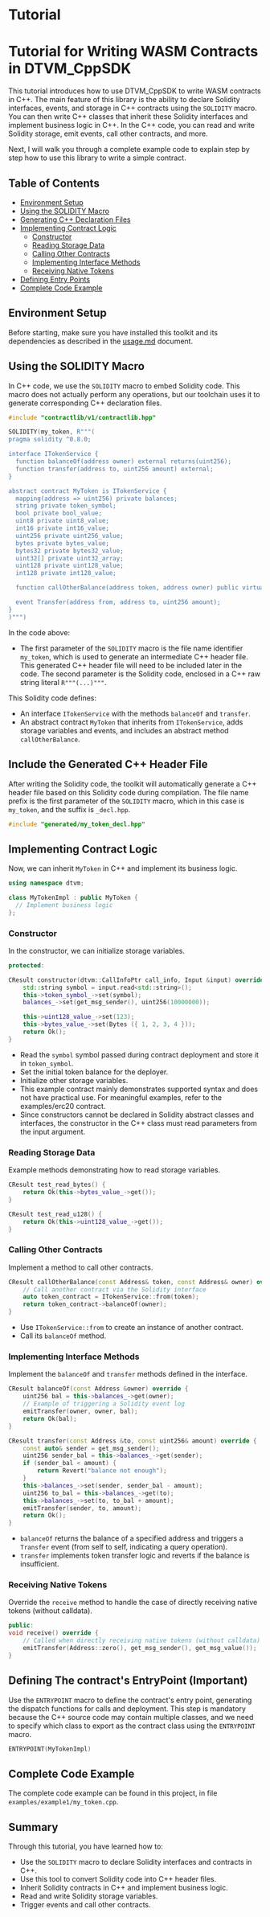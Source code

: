 Tutorial
========

# Tutorial for Writing WASM Contracts in DTVM_CppSDK

This tutorial introduces how to use DTVM_CppSDK to write WASM contracts in C++. The main feature of this library is the ability to declare Solidity interfaces, events, and storage in C++ contracts using the `SOLIDITY` macro. You can then write C++ classes that inherit these Solidity interfaces and implement business logic in C++. In the C++ code, you can read and write Solidity storage, emit events, call other contracts, and more.

Next, I will walk you through a complete example code to explain step by step how to use this library to write a simple contract.

## Table of Contents

- [Environment Setup](#environment-setup)
- [Using the SOLIDITY Macro](#using-the-solidity-macro)
- [Generating C++ Declaration Files](#generating-c-declaration-files)
- [Implementing Contract Logic](#implementing-contract-logic)
  - [Constructor](#constructor)
  - [Reading Storage Data](#reading-storage-data)
  - [Calling Other Contracts](#calling-other-contracts)
  - [Implementing Interface Methods](#implementing-interface-methods)
  - [Receiving Native Tokens](#receiving-native-tokens)
- [Defining Entry Points](#defining-entry-points)
- [Complete Code Example](#complete-code-example)

## Environment Setup

Before starting, make sure you have installed this toolkit and its dependencies as described in the [usage.md](usage.md) document.

## Using the SOLIDITY Macro

In C++ code, we use the `SOLIDITY` macro to embed Solidity code. This macro does not actually perform any operations, but our toolchain uses it to generate corresponding C++ declaration files.


```cpp
#include "contractlib/v1/contractlib.hpp"

SOLIDITY(my_token, R"""(
pragma solidity ^0.8.0;

interface ITokenService {
  function balanceOf(address owner) external returns(uint256);
  function transfer(address to, uint256 amount) external;
}

abstract contract MyToken is ITokenService {
  mapping(address => uint256) private balances;
  string private token_symbol;
  bool private bool_value;
  uint8 private uint8_value;
  int16 private int16_value;
  uint256 private uint256_value;
  bytes private bytes_value;
  bytes32 private bytes32_value;
  uint32[] private uint32_array;
  uint128 private uint128_value;
  int128 private int128_value;

  function callOtherBalance(address token, address owner) public virtual returns (uint256);

  event Transfer(address from, address to, uint256 amount);
}
)""")
```

In the code above:

- The first parameter of the `SOLIDITY` macro is the file name identifier `my_token`, which is used to generate an intermediate C++ header file. This generated C++ header file will need to be included later in the code.
The second parameter is the Solidity code, enclosed in a C++ raw string literal `R"""(...)"""`. 

This Solidity code defines:

- An interface `ITokenService` with the methods `balanceOf` and `transfer`.
- An abstract contract `MyToken` that inherits from `ITokenService`, adds storage variables and events, and includes an abstract method `callOtherBalance`.

## Include the Generated C++ Header File

After writing the Solidity code, the toolkit will automatically generate a C++ header file based on this Solidity code during compilation. The file name prefix is the first parameter of the `SOLIDITY` macro, which in this case is `my_token`, and the suffix is `_decl.hpp`.

```cpp
#include "generated/my_token_decl.hpp"
```

## Implementing Contract Logic

Now, we can inherit `MyToken` in C++ and implement its business logic.

```cpp
using namespace dtvm;

class MyTokenImpl : public MyToken {
  // Implement business logic
};
```

### Constructor

In the constructor, we can initialize storage variables.

```cpp
protected:

CResult constructor(dtvm::CallInfoPtr call_info, Input &input) override {
    std::string symbol = input.read<std::string>();
    this->token_symbol_->set(symbol);
    balances_->set(get_msg_sender(), uint256(10000000));

    this->uint128_value_->set(123);
    this->bytes_value_->set(Bytes ({ 1, 2, 3, 4 }));
    return Ok();
}
```

- Read the `symbol` symbol passed during contract deployment and store it in `token_symbol`.
- Set the initial token balance for the deployer.
- Initialize other storage variables.
- This example contract mainly demonstrates supported syntax and does not have practical use. For meaningful examples, refer to the examples/erc20 contract.
- Since constructors cannot be declared in Solidity abstract classes and interfaces, the constructor in the C++ class must read parameters from the input argument.

### Reading Storage Data

Example methods demonstrating how to read storage variables.

```cpp
CResult test_read_bytes() {
    return Ok(this->bytes_value_->get());
}

CResult test_read_u128() {
    return Ok(this->uint128_value_->get());
}
```

### Calling Other Contracts

Implement a method to call other contracts.

```cpp
CResult callOtherBalance(const Address& token, const Address& owner) override {
    // Call another contract via the Solidity interface
    auto token_contract = ITokenService::from(token);
    return token_contract->balanceOf(owner);
}
```

- Use `ITokenService::from` to create an instance of another contract.
- Call its `balanceOf` method.

### Implementing Interface Methods

Implement the `balanceOf` and `transfer` methods defined in the interface.

```cpp
CResult balanceOf(const Address &owner) override {
    uint256 bal = this->balances_->get(owner);
    // Example of triggering a Solidity event log
    emitTransfer(owner, owner, bal);
    return Ok(bal);
}

CResult transfer(const Address &to, const uint256& amount) override {
    const auto& sender = get_msg_sender();
    uint256 sender_bal = this->balances_->get(sender);
    if (sender_bal < amount) {
        return Revert("balance not enough");
    }
    this->balances_->set(sender, sender_bal - amount);
    uint256 to_bal = this->balances_->get(to);
    this->balances_->set(to, to_bal + amount);
    emitTransfer(sender, to, amount);
    return Ok();
}
```

- `balanceOf` returns the balance of a specified address and triggers a `Transfer` event (from self to self, indicating a query operation).
- `transfer` implements token transfer logic and reverts if the balance is insufficient.

### Receiving Native Tokens

Override the `receive` method to handle the case of directly receiving native tokens (without calldata).

```cpp
public:
void receive() override {
    // Called when directly receiving native tokens (without calldata)
    emitTransfer(Address::zero(), get_msg_sender(), get_msg_value());
}
```

## Defining The contract's EntryPoint (Important)

Use the `ENTRYPOINT` macro to define the contract's entry point, generating the dispatch functions for calls and deployment. This step is mandatory because the C++ source code may contain multiple classes, and we need to specify which class to export as the contract class using the `ENTRYPOINT` macro.

```cpp
ENTRYPOINT(MyTokenImpl)
```

## Complete Code Example

The complete code example can be found in this project, in file `examples/example1/my_token.cpp`.

## Summary

Through this tutorial, you have learned how to:

- Use the `SOLIDITY` macro to declare Solidity interfaces and contracts in C++.
- Use this tool to convert Solidity code into C++ header files.
- Inherit Solidity contracts in C++ and implement business logic.
- Read and write Solidity storage variables.
- Trigger events and call other contracts.
